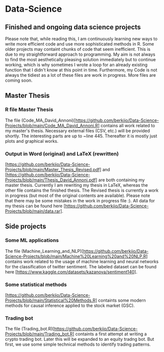 # Data-Science #
## Finished and ongoing data science projects ##
Please note that, while reading this, I am continuously learning new ways to write more efficient code and use more sophisticated methods in R. Some older projects may containt chunks of code that seem inefficient. This is due to my straightforward approach to programming. My aim is not always to find the most aesthetically pleasing solution immediately but to continue working, which is why sometimes I wrote a loop for an already existing function that I didn't know at this point in time. Furthermore, my Code is not always the tidiest as a lot of these files are work in progress. More files are coming soon.

## Master Thesis ##
### R file Master Thesis ###
The file (Code_MA_David_Annoni)[https://github.com/berkiio/Data-Science-Projects/blob/main/Code_MA_David_Annoni.R] contains all work related to my master's thesis. Necessary external files (CSV, etc.) will be provided shortly. The interesting parts are up to ~line 445. Thereafter it is mostly just plots and graphical works.

### Output in Word (original) and LaTeX (rewritten) ###
[https://github.com/berkiio/Data-Science-Projects/blob/main/Master_Thesis_Revised.pdf] and [https://github.com/berkiio/Data-Science-Projects/blob/main/Thesis_David_Annoni.pdf] are both containing my master thesis. Currently I am rewriting my thesis in LaTeX, whereas the other file contains the finished thesis. The Revised thesis is currently a work in progress (but most of the original contents are available). Please note that there may be some mistakes in the work in progress file :). All data for my thesis can be found here [https://github.com/berkiio/Data-Science-Projects/blob/main/data.rar].

## Side projects ##
### Some ML applications ###
The file (Machine_Learning_and_NLP)[https://github.com/berkiio/Data-Science-Projects/blob/main/Machine%20Learning%20and%20NLP.R] contains work related to the usage of machine learning and neural networks for the classification of twitter sentiment. The labeled dataset can be found here [https://www.kaggle.com/datasets/kazanova/sentiment140].

### Some statistical methods ###
[https://github.com/berkiio/Data-Science-Projects/blob/main/Statistical%20Methods.R] containts some modern methods for causal inference applied to the stock market (GSC). 

### Trading bot ###
The file (Trading_bot.R)[https://github.com/berkiio/Data-Science-Projects/blob/main/Trading_bot.R] containts a first attempt at writing a crypto trading bot. Later this will be expanded to an equity tradng bot. But first, we use some simple technical methods to identify trading patterns. 
